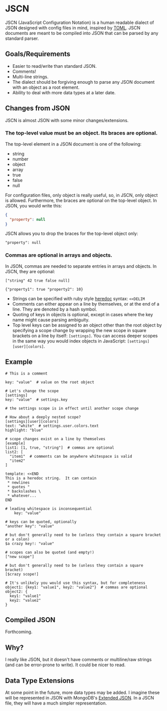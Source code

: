 JSCN
====

JSCN (JavaScript Configuration Notation) is a human readable dialect of JSON designed with config files in mind, inspired by [TOML](https://github.com/mojombo/toml).  JSCN documents are meant to be compiled into JSON that can be parsed by any standard parser.

Goals/Requirements
------------------

* Easier to read/write than standard JSON.
* Comments!
* Multi-line strings.
* The dialect should be forgiving enough to parse any JSON document with an object as a root element.
* Ability to deal with more data types at a later date.

Changes from JSON
-----------------

JSCN is almost JSON with some minor changes/extensions.

### The top-level value must be an object.  Its braces are optional.

The top-level element in a JSON document is one of the following:

* string
* number
* object
* array
* true
* false
* null

For configuration files, only object is really useful, so, in JSCN, only object is allowed.  Furthermore, the braces are optional on the top-level object.  In JSON, you would write this:

```json
{
  "property": null
}
```

JSCN allows you to drop the braces for the top-level object only:

```
"property": null
```

### Commas are optional in arrays and objects.

In JSON, commas are needed to separate entries in arrays and objects.  In JSCN, they are optional:

```
["string" 42 true false null]

{"property1": true "property2": 10}
```

* Strings can be specified with ruby style [heredoc](http://en.wikipedia.org/wiki/Here_document#Ruby) syntax: ```<<DELIM```
* Comments can either appear on a line by themselves, or at the end of a line.  They are denoted by a hash symbol.
* Quoting of keys in objects is optional, except in cases where the key name might cause parsing ambiguity.
* Top level keys can be assigned to an object other than the root object by specifying a scope change by wrapping the new scope in square brackets on a line by itself: ```[settings]```.  You can access deeper scopes in the same way you would index objects in JavaScript: ```[settings][user][colors]```.

Example
-------

```
# This is a comment

key: "value"  # value on the root object

# Let's change the scope
[settings]
key: "value"  # settings.key

# the settings scope is in effect until another scope change

# How about a deeply nested scope?
[settings][user][colors]
text: "white"  # settings.user.colors.text
highlight: "blue"

# scope changes exist on a line by themselves
[example]
list1: [1, true, "string"]  # commas are optional
list2: [
  "item1"  # comments can be anywhere whitespace is valid
  "item2"
]

template: <<END
This is a heredoc string.  It can contain
 * newlines
 * quotes "
 * backslashes \
 * whatever...
END

# leading whitespace is inconsequential
    key: "value"

# keys can be quoted, optionally
"another key": "value"

# but don't generally need to be (unless they contain a square bracket or a colon)
$a crazy key!: "value"

# scopes can also be quoted (and empty!)
["new scope"]

# but don't generally need to be (unless they contain a square bracket)
[$crazy scope!]

# It's unlikely you would use this syntax, but for completeness
object1: {key1: "value1", key2: "value2"}  # commas are optional
object2: {
  key1: "value1"
  key2: "value2"
}
```

Compiled JSON
-------------

Forthcoming.

Why?
----

I really like JSON, but it doesn't have comments or multiline/raw strings (and can be error-prone to write).  It could be nicer to read.

Data Type Extensions
--------------------

At some point in the future, more data types may be added.  I imagine these will be represented in JSON with MongoDB's [Extended JSON](http://docs.mongodb.org/manual/reference/mongodb-extended-json/).  In a JSCN file, they will have a much simpler representation.

